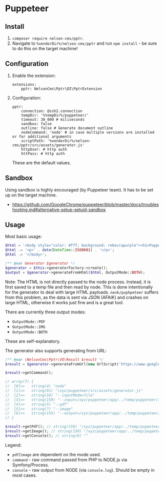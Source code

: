 # Puppeteer

## Install

1. `composer require nelson-cms/pptr`.
2. Navigate to `%vendorDir%/nelson-cms/pptr` and run `npm install` - be sure to do this on the target machine!

## Configuration

1. Enable the extension:
	``` neon
	extensions:
		pptr: NelsonCms\Pptr\DI\PptrExtension
	```
2. Configuration:

	``` neon
	pptr:
 		connection: @ssh2.connection
		tempDir: '%tempDir%/puppeteer/'
		timeout: 30_000 # miliseconds
		sandbox: false
 		outline: false # Generate document outline
		nodeCommand: 'node' # in case multiple versions are installed or for additional arguments
 		scriptPath: '%vendorDir%/nelson-cms/pptr/src/assets/generator.js'
 		httpUser: # http auth
		httPass: # http auth
	```

	These are the default values.

## Sandbox

Using sandbox is highly encouraged (by Puppeteer team). It has to be set up on the target machine.

- https://github.com/GoogleChrome/puppeteer/blob/master/docs/troubleshooting.md#alternative-setup-setuid-sandbox

## Usage

Most basic usage:

``` php
$html = '<body style="color: #fff; background: rebeccapurple"><h1>Puppeteer test</h1><p>Some text paragraph</p>';
$html .= '<p>' . date(DateTime::ISO8601) . '</p>';
$html .= '</body>';

/** @var Generator $generator */
$generator = $this->generatorFactory->create();
$output = $generator->generateFromHtml($html, OutputMode::BOTH);
```

Note: The HTML is not directly passed to the node process. Instead, it is first saved to a temp file and then read by node. This is done intentionally for the generator to deal with large HTML payloads. `nesk/puphpeteer` suffers from this problem, as the data is sent via JSON (AFAIK) and crashes on large HTML, otherwise it works just fine and is a great tool.

There are currently three output modes:

- `OutputMode::PDF`
- `OutputMode::IMG`
- `OutputMode::BOTH`

These are self-explanatory.

The generator also supports generating from URL:

``` php
/** @var \NelsonCms\Pptr\VO\Result $result */
$result = $generator->generateFromUrl(new UrlScript('https://www.google.com'), OutputMode::BOTH);
```

``` php
$result->getCommand();

// array(7) {
// 	[0]=>	string(4) "node"
// 	[1]=>	string(91) "/xyz/puppeteer/src/assets/generator.js"
// 	[2]=>	string(16) "--inputMode=file"
// 	[3]=>	string(159) "--input=/xyz/puppeteer/app/../temp/puppeteer/1562653154_-_58f8da81a3c0c3399838891fe88d0db7.html"
// 	[4]=>	string(5) "--pdf"
// 	[5]=>	string(7) "--image"
// 	[6]=>	string(155) "--output=/xyz/puppeteer/app/../temp/puppeteer/1562653154_-_58f8da81a3c0c3399838891fe88d0db7"
// }

$result->getPdf(); // string(150) "/xyz/puppeteer/app/../temp/puppeteer/1562653154_-_58f8da81a3c0c3399838891fe88d0db7.pdf"
$result->getImage(); // string(150) "/xyz/puppeteer/app/../temp/puppeteer/1562653154_-_58f8da81a3c0c3399838891fe88d0db7.png"
$result->getConsole(); // string(0) ""
```

Legend:

- `pdf`/`image` are dependent on the mode used.
- `command` - raw command passed from PHP to NODE.js via Symfony/Process.
- `console` - raw output from NODE (via `console.log`). Should be empty in most cases.




